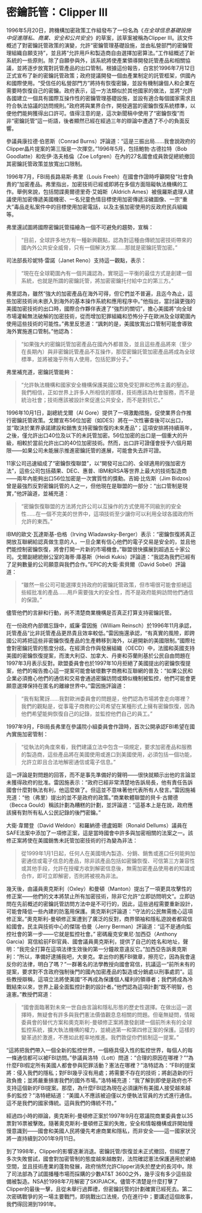 # 密鑰託管：Clipper III

1996年5月20日，跨機構加密政策工作組發布了一份名為《*在全球信息基礎設施中促進隱私、商業、安全和公共安全*》的草案，該草案被稱為Clipper III。該文件概述了對密鑰託管政策的演變，允許“密鑰管理基礎設施，並由私營部門的密鑰管理組織自願支持”，並且將“允許用戶和製造商自由選擇加密算法。”工作組概述了新系統的一些原則。除了自願參與外，該系統將使產業領導開發託管產品和相關協議，並將逐步放寬對託管產品的出口管制。根據這份報告，白宮於1996年7月12日正式宣布了新的密鑰託管政策；政府提議開發一個由產業制定的託管框架，供國內和國際使用。“受信任的私營部門方”將持有恢復密鑰，並設有機制讓個人和企業在需要時恢復自己的密鑰。政府表示，這一方法類似於其他國家的做法，並將“允許各國建立一個具有國際互操作性的密鑰管理基礎設施，並設有適合每個國家需求且符合執法協議的訪問規則。”政府將與業界合作，開發適當的密鑰恢復系統標準，以便他們能夠獲得出口許可。值得注意的是，這次新聞稿中使用了“密鑰恢復”而非“密鑰託管”這一術語，後者顯然已經在經過三年的辯論中遭遇了不小的負面反響。

參議員康拉德·伯恩斯（Conrad Burns）評論道：“這是三振出局……我會說政府的Clipper晶片提案的第三版是一次揮空。”1996年5月，包括鮑勃·古德拉特（Bob Goodlatte）和佐伊·洛夫格倫（Zoe Lofgren）在內的27名國會成員敦促總統撤回其密鑰託管政策並放寬出口限制。

1996年7月，FBI局長路易斯·弗里（Louis Freeh）在國會作證時呼籲開發“社會負責的”加密產品。弗里指出，加密技術已經或即將在多個方面阻礙執法機構的工作。舉例來說，包括間諜奧爾德里奇·艾姆斯（Aldrich Ames）被俄羅斯處理人建議使用加密傳遞美國機密、一名兒童色情目標使用加密傳遞淫穢圖像、一宗“重大”毒品走私案件中的目標使用加密電話，以及主張加密使用的反政府民兵組織等。

弗里還試圖將國際密鑰託管描繪為一個不可避免的趨勢，宣稱：

> “目前，全球許多地方有一種新興觀點，認為對這種由傳統加密技術帶來的國內外公共安全威脅，只有一個解決方案……那就是密鑰託管加密。”

司法部長珍妮特·雷諾（Janet Reno）支持這一觀點，表示：

> “現在在全球範圍內有一個共識認為，實現這一平衡的最佳方式是創建一個系統，也就是所謂的密鑰託管，將加密密鑰托付給中立的第三方。”

弗里認為，雖然“強大的加密產品在海外可得，但它們並不普遍，且迄今為止，這些加密技術尚未嵌入到海外的基本操作系統和應用程序中。”他指出，當討論更強的美國加密技術的出口時，國際合作夥伴表達了“強烈的關切”，擔心美國將“向全球市場灌輸無法破解的加密技術，從而增加犯罪組織和恐怖分子在歐洲及全球範圍內使用這些技術的可能性。”弗里反思道：“諷刺的是，美國放寬出口管制可能會導致海外實施進口管制。”他認為：

> “如果強大的密鑰託管加密產品在國內外都普及，並且這些產品將來（至少在長期內）與非密鑰託管產品不互操作，那麼密鑰託管加密產品將成為全球標準，並將被幾乎所有人使用，包括犯罪分子。”

弗里補充道，密鑰託管能夠：

> “允許執法機構和國家安全機構保護美國公眾免受犯罪和恐怖主義的壓迫。我們相信，正如世界上許多人所相信的那樣，技術應該為社會服務，而不是統治社會；技術應該被設計來促進公共安全，而不是對抗它。”

1996年10月1日，副總統戈爾（Al Gore）提供了一項激勵措施，促使業界合作推行密鑰託管政策。戈爾宣布56位加密（如DES）將在一次性審查後可以出口，並“取決於業界承諾建設和銷售支持密鑰恢復的未來產品”；這項安排將持續兩年，之後，僅允許出口40位及以下的未託管加密。56位加密的出口是一個重大的升級，相較於當前允許出口的40位加密技術。然而，出口許可證僅會授予六個月期限——如果公司未能展示推進密鑰託管的進展，可能會失去許可證。

11家公司迅速組成了“密鑰恢復聯盟”，以“開發可出口的、全球適用的強加密方法”，這些公司包括蘋果、DEC、惠普、IBM和RSA等世界上最大的技術製造商——兩年內能夠出口56位加密是一次實質性的獎勳。吉姆·比佐斯（Jim Bidzos）曾是最強烈反對密鑰託管的人之一，但他現在是聯盟的一部分：“出口管制是現實，”他評論道，並補充道：

> “密鑰恢復聯盟的方法將允許公司以互操作的方式使用不同級別的安全性……在一個不完美的世界中，這項技術至少讓你可以利用全球各國政府所允許的東西。”

IBM的歐文·瓦達斯基-伯格（Irving Wladawsky-Berger）表示：“密鑰恢復將真正開放互聯網給認真做生意的人，一旦企業有信心他們的電子交易是安全的，並且他們能控制密鑰恢復，將會打開一片新的市場機會。”聯盟很快擴展到超過五十家公司。戈爾副總統辦公室的海蒂·庫基斯（Heidi Kukis）評論道：“我認為我們已經有了足夠數量的公司願意與我們合作。”EPIC的大衛·索貝爾（David Sobel）評論道：

> “雖然一些公司可能選擇支持政府的密鑰託管政策，但市場很可能會拒絕這些經批准的產品……用戶需要強大的安全性，而不是政府能夠訪問他們通信的保證。”

儘管他們的言辭和行動，尚不清楚商業機構是否真正打算支持密鑰託管。

在一份政府內部備忘錄中，威廉·雷因施（William Reinsch）於1996年11月承認，託管產品“比非託管產品更昂貴且效率較低。”雷因施還承認，“有真實的風險，即跨國公司將把這些非密鑰恢復產品的生產轉移到海外，以避開新的美國限制。”國際社會對密鑰託管的態度分歧。在經濟合作與發展組織（OECD）中，法國和英國支持美國的密鑰恢復提案，而澳大利亞、加拿大、丹麥和芬蘭則基於公民自由問題在1997年3月表示反對。歐盟委員會也於1997年10月拒絕了美國提出的密鑰恢復提案，他們的報告擔心這一提案可能會破壞數字商務和互聯網的普及：“如果公民和企業必須擔心他們的通信和交易會通過密鑰訪問或類似機制被監控，他們可能會更願意選擇保持在匿名的離線世界中。”雷因施評論道：

> “我有點驚訝……我對歐洲委員會的問題是，他們認為市場將會走向哪裡？我們的觀點是，從事電子商務的公司希望在某種形式上擁有密鑰恢復，因為他們希望能夠恢復自己的記錄，並監控他們自己的員工。”

1997年9月，FBI局長弗里在參議院小組委員會作證時，首次公開承認FBI希望在國內實施加密管制：

> “從執法的角度來看，我們建議立法中包含一項規定，要求加密產品和服務的製造商，這些產品將在美國使用或進口到美國使用，必須包括一個功能，允許立即且合法地解密通信或電子信息。”

這一評論是對問題的回答，而不是事先準備好的聲明——很快就顯示出他的言論並未獲得政府的批准。雷因施表示：“政府已經非常清楚地告訴局長，他有責任告訴國會什麼對執法有利，他這麼做了。但這並不意味著他代表所有人發言。”雷因施補充道：“他（弗里）提出的並不是政府的政策。”商業軟體聯盟的貝卡·古爾德（Becca Gould）稱該計劃為糟糕的計劃，並評論道：“這基本上是在說，政府應該擁有對所有私人公民記錄的後門密鑰。”

大衛·韋爾登（David Weldon）和羅納德·德盧姆斯（Ronald Dellums）議員在SAFE法案中添加了一項修正案，這是當時國會中許多與加密相關的法案之一。該修正案將使在美國銷售未託管加密技術的行為變為非法：

> 從1999年1月1日起，任何人在美國境內製造、分銷、銷售或進口任何能夠加密通信或電子信息的產品，除非該產品包括如密鑰恢復、可信第三方兼容性或其他手段，允許在授權方收到解密信息後，無需加密產品使用者的知識或合作，即可立即解密，否則將被視為非法。

幾天後，由議員奧克斯利（Oxley）和曼頓（Manton）提出了一項更具攻擊性的修正案——他們的文本將禁止所有加密技術，除非它允許“立即訪問明文”。立即訪問在先前概述的密鑰託管訪問方法中是不可行的，因此，這些過程需要重新設計，可能會降低一些內建的防濫用保護。奧克斯利評論道：“守法的公民無需擔心這項修正案。”奧克斯利-曼頓修正案遭到了廣泛的反對，商界領袖和隱私遊說者都寫信給國會。民主與技術中心的傑瑞·伯曼（Jerry Berman）評論道：“這不是通向監控社會的第一步——它就是監控社會。” 密碼龐克安東尼·加西亞（Anthony Garcia）寫信給前FBI官員、國會議員奧克斯利，提供了自己的姓名和地址，聲明：“我完全打算在這項法律生效後的第一分鐘故意違反它。”加西亞告訴奧克斯利：“所以，準備好逮捕我吧，大麥克。拿出你的舊FBI徽章，擦亮它，因為我會違反你的法律，明白了嗎？”一群著名的法學教授向國會寫信，抗議這一“前所未有的提案，要求對不含政府強制後門的國內加密產品的製造或分銷處以刑事處罰”。這些教授辯稱，這項立法將使美國“不再成為保護個人權利的領導者；我們將成為冷戰結束以來，世界上最全面監控計劃的設計者。”他們認為這項計劃“既不明智，也違憲。”教授們寫道：

> “國會面臨著對未來一世自由言論和隱私形態的歷史性選擇。在做出這一選擇時，無疑會有許多與我們憲法價值觀息息相關的問題。但毫無疑問，情報委員會的替代方案和奧克斯利-曼頓修正案將激發創建一個前所未有的全球監控系統，擴大執法機構的權力，並繞過第一和第四修正案的保護。這樣的變革過於激進，不應如此輕率地推進。我們敦促你們抵制這一提案。”

“這將把我們帶入一個全新的監控世界，一個極具侵入性的監控世界，每個人的每一條通信都可以被FBI訪問。”參議員洛特（Lott）問道：“合理的原因在哪裡？”“為什麼FBI假定所有美國人都會參與犯罪活動？憲法在哪裡？”洛特認為：“FBI的提案將：侵入我們的隱私；對FBI幾乎沒有用處；將需要不存在的技術；將創造新的行政負擔；並將嚴重損害我們的國外市場。”洛特補充道：“我了解到即使是政府也不支持這個新的FBI提案。那麼，為什麼FBI認為現在必須讓所有美國人接受越來越多的監控？”洛特總結道：“美國人不應該被迫僅以方便執法官員的方式進行通信。這不是我們的國家傳統。這與我們的傳統不符。”

經過四小時的辯論，奧克斯利-曼頓修正案於1997年9月在眾議院商業委員會以35票對16票被擊敗。隨著奧克斯利-曼頓修正案的失敗，安全和情報機構或許開始慢慢意識到——國會和美國人民將優先考慮商業和隱私，而非安全——這一國家狀況將一直持續到2001年9月11日。

到了1998年，Clipper的影響逐漸消退。密鑰託管/恢復並未正式撤回，但經歷了多次失敗嘗試，國會對加密管制的態度越來越敵對，法院確認憲法保護適用於網絡空間，並且技術產業的蓬勃發展，政府悄然允許Clipper消失於歷史的長河中。除了司法部為了試圖播種市場而採購的少數AT&T 3600之外，幾乎沒有多少這些設備被製造。NSA於1998年7月解密了SKIPJACK。儘管不清楚是什麼打擊了Clipper的最後一擊，且從未舉行過葬禮，但密鑰託管的計劃確實已經死去。第二次密碼戰爭的另一場主要戰鬥，即挑戰出口法規，仍在進行中；要講述這個故事，我們得回溯到1991年。